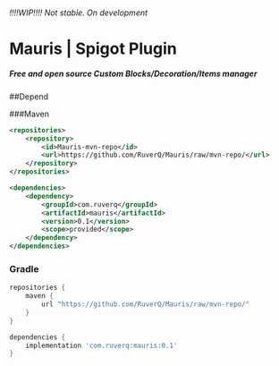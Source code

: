 ###### *!!!!WIP!!!!* Not stable. On development

# Mauris | Spigot Plugin
##### Free and open source Custom Blocks/Decoration/Items manager

##Depend

###Maven
```xml
<repositories>
    <repository>
        <id>Mauris-mvn-repo</id>
        <url>https://github.com/RuverQ/Mauris/raw/mvn-repo/</url>
    </repository>
</repositories>

<dependencies>
    <dependency>
        <groupId>com.ruverq</groupId>
        <artifactId>mauris</artifactId>
        <version>0.1</version>
        <scope>provided</scope>
    </dependency>
</dependencies>
```
### Gradle
```groovy
repositories {
    maven {
        url "https://github.com/RuverQ/Mauris/raw/mvn-repo/"
    }
}

dependencies {
    implementation 'com.ruverq:mauris:0.1'
}

```